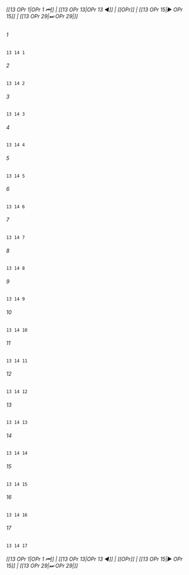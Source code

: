 
###### [[13 OPr 1|OPr 1 ⏮]] | [[13 OPr 13|OPr 13 ◀]] | [[OPr]] | [[13 OPr 15|▶ OPr 15]] | [[13 OPr 29|⏭ OPr 29|]]

###### 1
``` verse
13 14 1 
```
###### 2
``` verse
13 14 2 
```
###### 3
``` verse
13 14 3 
```
###### 4
``` verse
13 14 4 
```
###### 5
``` verse
13 14 5 
```
###### 6
``` verse
13 14 6 
```
###### 7
``` verse
13 14 7 
```
###### 8
``` verse
13 14 8 
```
###### 9
``` verse
13 14 9 
```
###### 10
``` verse
13 14 10 
```
###### 11
``` verse
13 14 11 
```
###### 12
``` verse
13 14 12 
```
###### 13
``` verse
13 14 13 
```
###### 14
``` verse
13 14 14 
```
###### 15
``` verse
13 14 15 
```
###### 16
``` verse
13 14 16 
```
###### 17
``` verse
13 14 17 
```

###### [[13 OPr 1|OPr 1 ⏮]] | [[13 OPr 13|OPr 13 ◀]] | [[OPr]] | [[13 OPr 15|▶ OPr 15]] | [[13 OPr 29|⏭ OPr 29|]]

